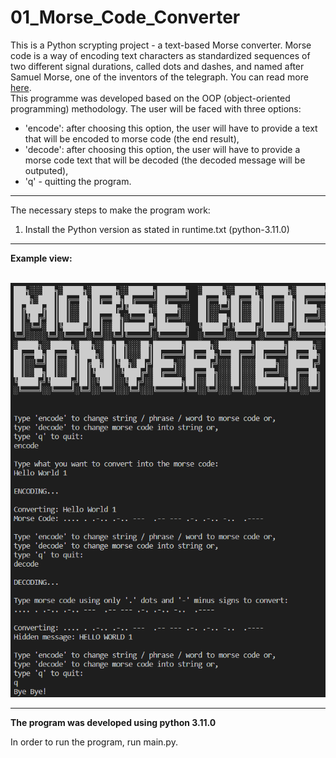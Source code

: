 # 01_Morse_Code_Converter
This is a Python scrypting project - a text-based Morse converter.
Morse code is a way of encoding text characters as standardized sequences of two different signal durations, called dots and dashes, and named after Samuel Morse, one of the inventors of the telegraph.
You can read more [here](https://en.wikipedia.org/wiki/Morse_code).</br>
This programme was developed based on the OOP (object-oriented programming) methodology.
The user will be faced with three options:</br>
- 'encode': after choosing this option, the user will have to provide a text that will be encoded to morse code (the end result),</br>
- 'decode': after choosing this option, the user will have to provide a morse code text that will be decoded (the decoded message will be outputed),</br>
- 'q' - quitting the program.</br>

--- 
 
The necessary steps to make the program work:</br>
1. Install the Python version as stated in runtime.txt (python-3.11.0)</br>

---

**Example view:**</br>
</br>

![Screenshot](docs/img/output.png)</br>

---

**The program was developed using python 3.11.0**

In order to run the program, run main.py. 
 
